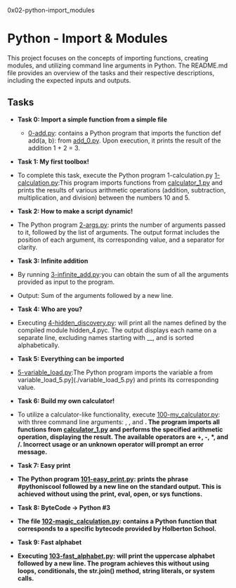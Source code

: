 0x02-python-import_modules

# Python - Import & Modules
This project focuses on the concepts of importing functions, creating modules, and utilizing command line arguments in Python. The README.md file provides an overview of the tasks and their respective descriptions, including the expected inputs and outputs.

## Tasks
* **Task 0: Import a simple function from a simple file**
  * [0-add.py](./0-add.py): contains a Python program that imports the function def add(a, b): from [add_0.py](./add_0.py). Upon execution, it prints the result of the addition 1 + 2 = 3.

* **Task 1: My first toolbox!**
 * To complete this task, execute the Python program 1-calculation.py [1-calculation.py](./1-calculation.py):This program imports functions from [calculator_1.py](./1-calculator.py) and prints the results of various arithmetic operations (addition, subtraction, multiplication, and division) between the numbers 10 and 5.

* **Task 2: How to make a script dynamic!**
 * The Python program [2-args.py](./2-args.py): prints the number of arguments passed to it, followed by the list of arguments. The output format includes the position of each argument, its corresponding value, and a separator for clarity.

* **Task 3: Infinite addition**
 * By running [3-infinite_add.py](./3-infinite_add.py):you can obtain the sum of all the arguments provided as input to the program.
* Output: Sum of the arguments followed by a new line.

* **Task 4: Who are you?**
 * Executing [4-hidden_discovery.py](./4-hidden_discovery.py): will print all the names defined by the compiled module hidden_4.pyc. The output displays each name on a separate line, excluding names starting with __, and is sorted alphabetically.

* **Task 5: Everything can be imported**
 * [5-variable_load.py](./5-variable_load.py):The Python program imports the variable a from variable_load_5.py](./variable_load_5.py) and prints its corresponding value.

* **Task 6: Build my own calculator!**
 * To utilize a calculator-like functionality, execute [100-my_calculator.py](./100-my_calculator.py): with three command line arguments: <a>, <operator>, and <b>. The program imports all functions from [calculator_1.py](./calculator_1.py) and performs the specified arithmetic operation, displaying the result. The available operators are +, -, *, and /. Incorrect usage or an unknown operator will prompt an error message.

* **Task 7: Easy print**
 * The Python program [101-easy_print.py](./101-easy_print.py): prints the phrase #pythoniscool followed by a new line on the standard output. This is achieved without using the print, eval, open, or sys functions.

* **Task 8: ByteCode -> Python #3**
 * The file [102-magic_calculation.py](./102-magic_calculation.py): contains a Python function that corresponds to a specific bytecode provided by Holberton School.

* **Task 9: Fast alphabet**
 * Executing [103-fast_alphabet.py](./103-fast_alphabet.py): will print the uppercase alphabet followed by a new line. The program achieves this without using loops, conditionals, the str.join() method, string literals, or system calls.
